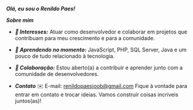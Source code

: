 ***Olá, eu sou o Renildo Paes!***

***Sobre mim***
- ***👀 Interesses:*** Atuar como desenvolvedor e colaborar em projetos que contribuam para meu crescimento e para a comunidade.
- ***🌱 Aprendendo no momento:*** JavaScript, PHP, SQL Server, Java e um pouco de tudo relacionado à tecnologia.
- ***💞️ Colaboração:*** Estou aberto(a) a contribuir e aprender junto com a comunidade de desenvolvedores.

- ***Contato***
✉️ E-mail: renildopaesjoob@gmail.com
Fique à vontade para entrar em contato e trocar ideias. Vamos construir coisas incríveis juntos(as)!

<!---
RenildoPaesJob/RenildoPaesJob is a ✨ special ✨ repository because its `README.md` (this file) appears on your GitHub profile.
You can click the Preview link to take a look at your changes.
--->
